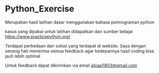 # Python_Exercise

Merupakan hasil latihan dasar menggunakan bahasa pemrograman python

kasus yang dipakai untuk latihan didapatkan dari sumber belajar https://www.practicepython.org/

Terdapat perbedaan dari solusi yang terdapat di website. Saya dengan senang hati menerima semua feedback agar kedepannya hasil coding bisa jauh lebih optimal

Untuk feedback dapat dikirimkan via email alpaai1803@gmail.com
